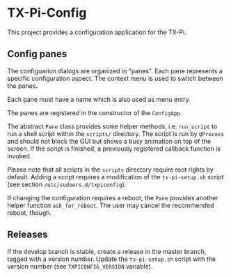 # TX-Pi-Config

This project provides a configuration application for the TX-Pi.


## Config panes

The configuarion dialogs are organized in "panes". Each
pane represents a specific configuration aspect. The context menu
is used to switch between the panes.

Each pane must have a name which is also used as menu entry.

The panes are registered in the constructor of the ``ConfigApp``. 

The abstract ``Pane`` class provides some helper methods, i.e.
``run_script`` to run a shell script within the ``scripts/`` directory.
The script is run by ``QProcess`` and should not block the GUI but
shows a busy animation on top of the screen. If the script is finished, 
a previously registered callback function is invoked.

Please note that all scripts in the ``scripts`` directory require 
root rights by default. Adding a script requires a modification of
the ``tx-pi-setup.sh`` script (see section ``/etc/sudoers.d/txpiconfig``).

If changing the configuration requires a reboot, the ``Pane`` provides
another helper function ``ask_for_reboot``. The user may cancel the
recommended reboot, though.


## Releases

If the develop branch is stable, create a release in the
master branch, tagged with a version number. 
Update the ``tx-pi-setup.sh`` script with the version number (see 
``TXPICONFIG_VERSION`` variable).
